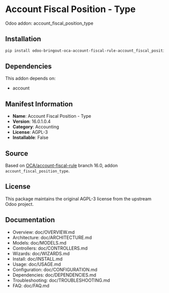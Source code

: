 # Account Fiscal Position - Type

Odoo addon: account_fiscal_position_type

## Installation

```bash
pip install odoo-bringout-oca-account-fiscal-rule-account_fiscal_position_type
```

## Dependencies

This addon depends on:
- account

## Manifest Information

- **Name**: Account Fiscal Position - Type
- **Version**: 16.0.1.0.4
- **Category**: Accounting
- **License**: AGPL-3
- **Installable**: False

## Source

Based on [OCA/account-fiscal-rule](https://github.com/OCA/account-fiscal-rule) branch 16.0, addon `account_fiscal_position_type`.

## License

This package maintains the original AGPL-3 license from the upstream Odoo project.

## Documentation

- Overview: doc/OVERVIEW.md
- Architecture: doc/ARCHITECTURE.md
- Models: doc/MODELS.md
- Controllers: doc/CONTROLLERS.md
- Wizards: doc/WIZARDS.md
- Install: doc/INSTALL.md
- Usage: doc/USAGE.md
- Configuration: doc/CONFIGURATION.md
- Dependencies: doc/DEPENDENCIES.md
- Troubleshooting: doc/TROUBLESHOOTING.md
- FAQ: doc/FAQ.md
